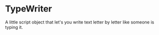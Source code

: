 # TypeWriter
A little script object that let's you write text letter by letter like someone is typing it.
